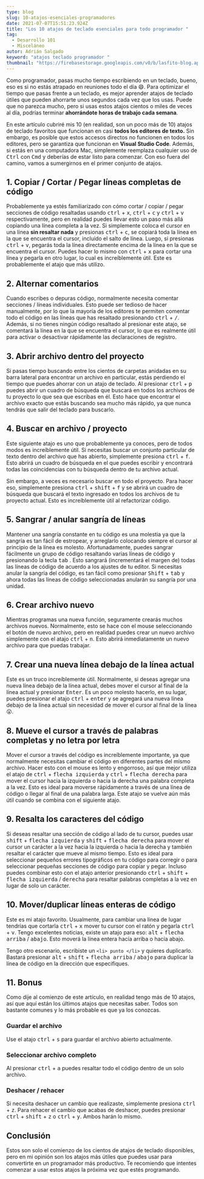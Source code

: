 ```yaml
---
type: blog
slug: 10-atajos-esenciales-programadores
date: 2021-07-07T15:51:23.924Z
title: "Los 10 atajos de teclado esenciales para todo programador "
tag:
  - Desarrollo 101
  - Misceláneo
autor: Adrián Salgado
keyword: "atajos teclado programador "
thumbnail: "https://firebasestorage.googleapis.com/v0/b/lasfito-blog.appspot.com/o/atajos-programador.jpg?alt=media&token=9919101b-d078-41bc-a3a2-f0432443bcde"
---
```


Como programador, pasas mucho tiempo escribiendo en un teclado, bueno, eso es si no estás atrapado en reuniones todo el día 😄. Para optimizar el tiempo que pasas frente a un teclado, es mejor aprender atajos de teclado útiles que pueden ahorrarte unos segundos cada vez que los usas. Puede que no parezca mucho, pero si usas estos atajos cientos o miles de veces al día, podrías terminar **ahorrándote horas de trabajo cada semana**.

En este artículo cubriré mis 10 (en realidad, son un poco más de 10) atajos de teclado favoritos que funcionan en casi **todos los editores de texto.** Sin embargo, es posible que estos accesos directos no funcionen en todos los editores, pero se garantiza que funcionan en **Visual Studio Code**. Además, si estás en una computadora Mac, simplemente reemplaza cualquier uso de <kbd>Ctrl</kbd> con <kbd>Cmd</kbd> y deberías de estar listo para comenzar. Con eso fuera del camino, vamos a sumergirnos en el primer conjunto de atajos.

## 1. Copiar / Cortar / Pegar líneas completas de código

Probablemente ya estés familiarizado con cómo cortar / copiar / pegar secciones de código resaltadas usando <kbd>ctrl</kbd> + <kbd>x</kbd>, <kbd>ctrl</kbd> + <kbd>c</kbd> y <kbd>ctrl</kbd> + <kbd>v</kbd> respectivamente, pero en realidad puedes llevar esto un paso más allá copiando una línea completa a la vez. Si simplemente coloca el cursor en una línea **sin resaltar nada** y presionas <kbd>ctrl</kbd> + <kbd>c</kbd>, se copiará toda la línea en la que se encuentra el cursor, incluido el salto de línea. Luego, si presionas <kbd>ctrl</kbd> + <kbd>v</kbd>, pegarás toda la línea directamente encima de la línea en la que se encuentra el cursor. Puedes hacer lo mismo con <kbd>ctrl</kbd> + <kbd>x</kbd> para cortar una línea y pegarla en otro lugar, lo cual es increíblemente útil. Este es probablemente el atajo que más utilizo.

## 2. Alternar comentarios

Cuando escribes o depuras código, normalmente necesita comentar secciones / líneas individuales. Esto puede ser tedioso de hacer manualmente, por lo que la mayoría de los editores te permiten comentar todo el código en las líneas que has resaltado presionando <kbd>ctrl</kbd> + <kbd>/</kbd>. Además, si no tienes ningún código resaltado al presionar este atajo, se comentará la línea en la que se encuentra el cursor, lo que es realmente útil para activar o desactivar rápidamente las declaraciones de registro.

## 3. Abrir archivo dentro del proyecto

Si pasas tiempo buscando entre los cientos de carpetas anidadas en su barra lateral para encontrar un archivo en particular, estás perdiendo el tiempo que puedes ahorrar con un atajo de teclado. Al presionar <kbd>ctrl</kbd> + <kbd>p</kbd> puedes abrir un cuadro de búsqueda que buscará en todos los archivos de tu proyecto lo que sea que escribas en él. Esto hace que encontrar el archivo exacto que estás buscando sea mucho más rápido, ya que nunca tendrás que salir del teclado para buscarlo.

## 4. Buscar en archivo / proyecto

Este siguiente atajo es uno que probablemente ya conoces, pero de todos modos es increíblemente útil. Si necesitas buscar un conjunto particular de texto dentro del archivo que has abierto, simplemente presiona <kbd>ctrl</kbd> + <kbd>f</kbd>. Esto abrirá un cuadro de búsqueda en el que puedes escribir y encontrará todas las coincidencias con tu búsqueda dentro de tu archivo actual.

Sin embargo, a veces es necesario buscar en todo el proyecto. Para hacer eso, simplemente presiona <kbd>ctrl</kbd> + <kbd>shift</kbd> + <kbd>f</kbd> y se abrirá un cuadro de búsqueda que buscará el texto ingresado en todos los archivos de tu proyecto actual. Esto es increíblemente útil al refactorizar código.

## 5. Sangrar / anular sangría de líneas

Mantener una sangría constante en tu código es una molestia ya que la sangría es tan fácil de estropear, y arreglarlo colocando siempre el cursor al principio de la línea es molesto. Afortunadamente, puedes sangrar fácilmente un grupo de código resaltando varias líneas de código y presionando la tecla <kbd>tab</kbd> . Esto sangrará (incrementará el margen de) todas las líneas de código de acuerdo a los ajustes de tu editor. Si necesitas anular la sangría del código, es tan fácil como presionar <kbd>Shift</kbd> + <kbd>tab</kbd> y ahora todas las líneas de código seleccionadas anularán su sangría por una unidad.

## 6. Crear archivo nuevo

Mientras programas una nueva función, seguramente crearás muchos archivos nuevos. Normalmente, esto se hace con el mouse seleccionando el botón de nuevo archivo, pero en realidad puedes crear un nuevo archivo simplemente con el atajo <kbd>ctrl</kbd> + <kbd>n</kbd>. Esto abrirá inmediatamente un nuevo archivo para que puedas trabajar.

## 7. Crear una nueva línea debajo de la línea actual

Este es un truco increíblemente útil. Normalmente, si deseas agregar una nueva línea debajo de la línea actual, debes mover el cursor al final de la línea actual y presionar <kbd>Enter</kbd>. Es un poco molesto hacerlo, en su lugar, puedes presionar el atajo <kbd>ctrl</kbd> + <kbd>enter</kbd> y se agregará una nueva línea debajo de la línea actual sin necesidad de mover el cursor al final de la línea 😮.

## 8. Mueve el cursor a través de palabras completas y no letra por letra

Mover el cursor a través del código es increíblemente importante, ya que normalmente necesitas cambiar el código en diferentes partes del mismo archivo. Hacer esto con el mouse es lento y engorroso, así que mejor utiliza el atajo de <kbd>ctrl</kbd> + <kbd>flecha izquierda</kbd> y <kbd>ctrl</kbd> + <kbd>flecha derecha</kbd> para mover el cursor hacia la izquierda o hacia la derecha una palabra completa a la vez. Esto es ideal para moverse rápidamente a través de una línea de código o llegar al final de una palabra larga. Este atajo se vuelve aún más útil cuando se combina con el siguiente atajo.

## 9. Resalta los caracteres del código

Si deseas resaltar una sección de código al lado de tu cursor, puedes usar <kbd>shift</kbd> + <kbd>flecha izquierda</kbd> y <kbd>shift</kbd> + <kbd>flecha derecha</kbd> para mover el cursor un carácter a la vez hacia la izquierda o hacia la derecha y también resaltar el carácter que mueve al mismo tiempo. Esto es ideal para seleccionar pequeños errores tipográficos en tu código para corregir o para seleccionar pequeñas secciones de código para copiar y pegar. Incluso puedes combinar esto con el atajo anterior presionando <kbd>ctrl</kbd> + <kbd>shift</kbd> + <kbd>flecha izquierda</kbd> / <kbd>derecha</kbd> para resaltar palabras completas a la vez en lugar de solo un carácter.

## 10. Mover/duplicar líneas enteras de código

Este es mi atajo favorito. Usualmente, para cambiar una línea de lugar tendrías que cortarla <kbd>ctrl</kbd> + <kbd>x</kbd> mover tu cursor con el ratón y pegarla <kbd>ctrl</kbd> + <kbd>v</kbd>. Tengo excelentes noticias, existe un atajo para eso: <kbd>alt</kbd> + <kbd>flecha arriba</kbd> / <kbd>abajo</kbd>. Esto moverá la línea entera hacía arriba o hacía abajo.

Tengo otro escenario, escribiste un `<li> punto </li>` y quieres duplicarlo. Bastará presionar <kbd>alt</kbd> + <kbd>shift</kbd> + <kbd>flecha arriba</kbd> / <kbd>abajo</kbd> para duplicar la línea de código en la dirección que especifiques.

## 11. Bonus

Como dije al comienzo de este artículo, en realidad tengo más de 10 atajos, así que aquí están los últimos atajos que necesitas saber. Todos son bastante comunes y lo más probable es que ya los conozcas.

### Guardar el archivo

Use el atajo <kbd>ctrl</kbd> + <kbd>s</kbd> para guardar el archivo abierto actualmente.

### Seleccionar archivo completo

Al presionar <kbd>ctrl</kbd> + <kbd>a</kbd> puedes resaltar todo el código dentro de un solo archivo.

### Deshacer / rehacer

Si necesita deshacer un cambio que realizaste, simplemente presiona <kbd>ctrl</kbd> + <kbd>z</kbd>. Para rehacer el cambio que acabas de deshacer, puedes presionar <kbd>ctrl</kbd> + <kbd>shift</kbd> + <kbd>z</kbd> o <kbd>ctrl</kbd> + <kbd>y</kbd>. Ambos harán lo mismo.

## Conclusión

Estos son solo el comienzo de los cientos de atajos de teclado disponibles, pero en mi opinión son los atajos más útiles que puedes usar para convertirte en un programador más productivo. Te recomiendo que intentes comenzar a usar estos atajos la próxima vez que estés programando.
